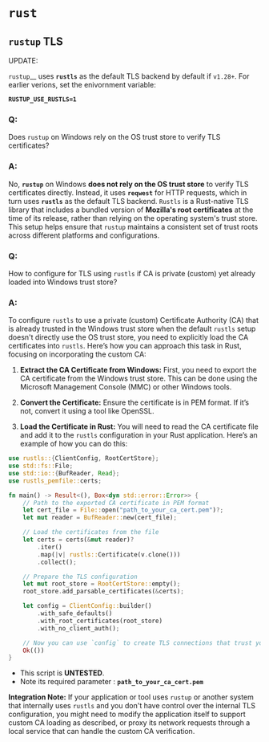 # `rust`

## `rustup` TLS 

UPDATE:

`rustup`__  uses __`rustls`__ as the default TLS backend by default if `v1.28+`. 
For earlier verions, set the enivornment variable:

__`RUSTUP_USE_RUSTLS=1`__

### Q:

Does `rustup` on Windows rely on the OS trust store to verify TLS certificates?

### A:

No, __`rustup`__ on Windows __does not rely on the OS trust store__ to verify TLS certificates directly. Instead, it uses __`reqwest`__ for HTTP requests, which in turn uses __`rustls`__ as the default TLS backend. `Rustls` is a Rust-native TLS library that includes a bundled version of __Mozilla's root certificates__ at the time of its release, rather than relying on the operating system's trust store. This setup helps ensure that `rustup` maintains a consistent set of trust roots across different platforms and configurations.

### Q:

How to configure for TLS using `rustls` if CA is private (custom) yet already loaded into Windows trust store?

### A:

To configure `rustls` to use a private (custom) Certificate Authority (CA) that is already trusted in the Windows trust store when the default `rustls` setup doesn't directly use the OS trust store, you need to explicitly load the CA certificates into `rustls`. Here’s how you can approach this task in Rust, focusing on incorporating the custom CA:

1. **Extract the CA Certificate from Windows:** First, you need to export the CA certificate from the Windows trust store. This can be done using the Microsoft Management Console (MMC) or other Windows tools.

2. **Convert the Certificate:** Ensure the certificate is in PEM format. If it’s not, convert it using a tool like OpenSSL.

3. **Load the Certificate in Rust:** You will need to read the CA certificate file and add it to the `rustls` configuration in your Rust application. Here’s an example of how you can do this:

```rust
use rustls::{ClientConfig, RootCertStore};
use std::fs::File;
use std::io::{BufReader, Read};
use rustls_pemfile::certs;

fn main() -> Result<(), Box<dyn std::error::Error>> {
    // Path to the exported CA certificate in PEM format
    let cert_file = File::open("path_to_your_ca_cert.pem")?;
    let mut reader = BufReader::new(cert_file);

    // Load the certificates from the file
    let certs = certs(&mut reader)?
        .iter()
        .map(|v| rustls::Certificate(v.clone()))
        .collect();

    // Prepare the TLS configuration
    let mut root_store = RootCertStore::empty();
    root_store.add_parsable_certificates(&certs);

    let config = ClientConfig::builder()
        .with_safe_defaults()
        .with_root_certificates(root_store)
        .with_no_client_auth();

    // Now you can use `config` to create TLS connections that trust your custom CA
    Ok(())
}
```
- This script is __UNTESTED__.
- Note its required parameter : __`path_to_your_ca_cert.pem`__


**Integration Note:** If your application or tool uses `rustup` or another system that internally uses `rustls` and you don't have control over the internal TLS configuration, you might need to modify the application itself to support custom CA loading as described, or proxy its network requests through a local service that can handle the custom CA verification.

### &nbsp;
